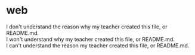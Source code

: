 # web
I don't understand the reason why my teacher created this file, or README.md.
<br>I won't understand why my teacher created this file, or README.md.
<br>I can't understand the reason my teacher created this file, or README.md.
